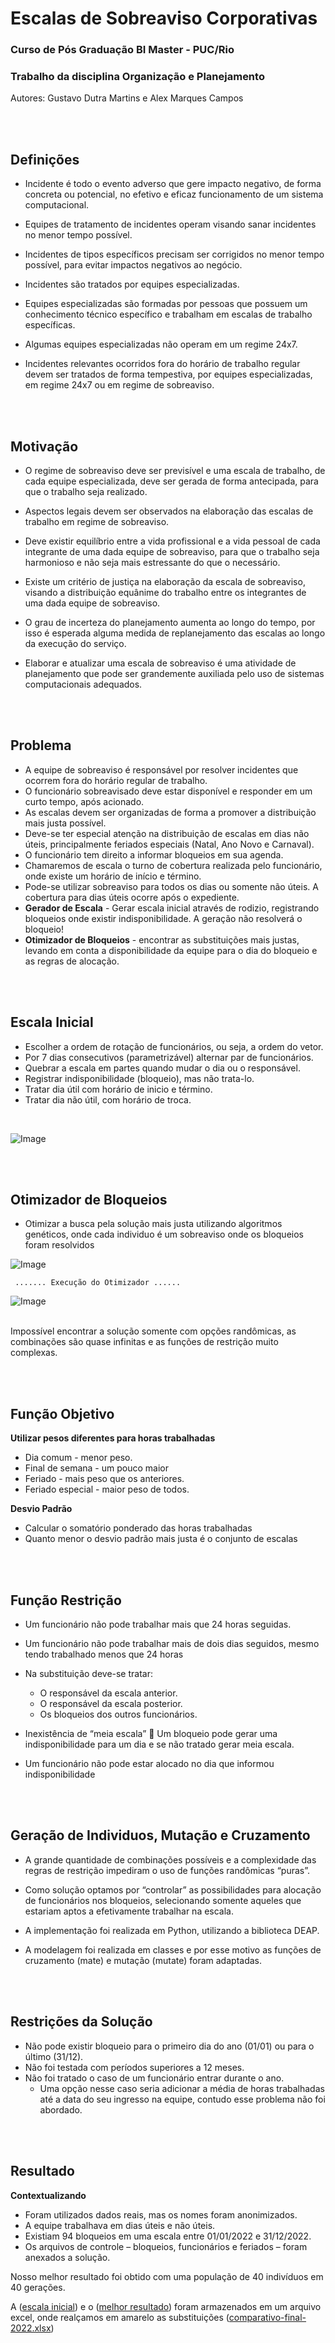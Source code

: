 # Escalas de Sobreaviso Corporativas

### Curso de Pós Graduação BI Master - PUC/Rio
### Trabalho da disciplina Organização e Planejamento 
Autores: Gustavo Dutra Martins e Alex Marques Campos

<br/><br/>
## Definições
- Incidente é todo o evento adverso que gere impacto negativo, de forma concreta ou potencial, no efetivo e eficaz funcionamento de um sistema computacional.

- Equipes de tratamento de incidentes operam visando sanar incidentes no menor tempo possível.

- Incidentes de tipos específicos precisam ser corrigidos no menor tempo possível, para evitar impactos negativos ao negócio.

- Incidentes são tratados por equipes especializadas.

- Equipes especializadas são formadas por pessoas que possuem um conhecimento técnico específico e trabalham em escalas de trabalho específicas.

- Algumas equipes especializadas não operam em um regime 24x7.

- Incidentes relevantes ocorridos fora do horário de trabalho regular devem ser tratados de forma tempestiva, por equipes especializadas, em regime 24x7 ou em regime de sobreaviso.

<br/><br/>
## Motivação

- O regime de sobreaviso deve ser previsível e uma escala de trabalho, de cada equipe especializada, deve ser gerada de forma antecipada, para que o trabalho seja realizado.

- Aspectos legais devem ser observados na elaboração das escalas de trabalho em regime de sobreaviso.

- Deve existir equilíbrio entre a vida profissional e a vida pessoal de cada integrante de uma dada equipe de sobreaviso, para que o trabalho seja harmonioso e não seja mais estressante do que o necessário.

- Existe um critério de justiça na elaboração da escala de sobreaviso, visando a distribuição equânime do trabalho entre os integrantes de uma dada equipe de sobreaviso.

- O grau de incerteza do planejamento aumenta ao longo do tempo, por isso é esperada alguma medida de replanejamento das escalas ao longo da execução do serviço.

- Elaborar e atualizar uma escala de sobreaviso é uma atividade de planejamento que pode ser grandemente auxiliada pelo uso de sistemas computacionais adequados.

<br/><br/>
## Problema

- A equipe de sobreaviso é responsável por resolver incidentes que ocorrem fora do horário regular de trabalho.
- O funcionário sobreavisado deve estar disponível e responder em um curto tempo, após acionado.
- As escalas devem ser organizadas de forma a promover a distribuição mais justa possível.
- Deve-se ter especial atenção na distribuição de escalas em dias não úteis, principalmente feriados especiais (Natal, Ano Novo e Carnaval).
- O funcionário tem direito a informar bloqueios em sua agenda.
- Chamaremos de escala o turno de cobertura realizada pelo funcionário, onde existe um horário de início e término.	
- Pode-se utilizar sobreaviso para todos os dias ou somente não úteis. A cobertura para dias úteis ocorre após o expediente.
- **Gerador de Escala** - Gerar escala inicial através de rodizio, registrando bloqueios onde existir indisponibilidade. A geração não resolverá o bloqueio!
- **Otimizador de Bloqueios** - encontrar as substituições mais justas, levando em conta a disponibilidade da equipe para o dia do bloqueio e as regras de alocação.


<br/><br/>
## Escala Inicial
- Escolher a ordem de rotação de funcionários, ou seja, a ordem do vetor.
- Por 7 dias consecutivos (parametrizável) alternar par de funcionários.
- Quebrar a escala em partes quando mudar o dia ou o responsável.
- Registrar indisponibilidade (bloqueio), mas não trata-lo.
- Tratar dia útil com horário de inicio e término.
- Tratar dia não útil, com horário de troca.

<br/>

![Image](img/primeira-escala.jpg)


<br/><br/>
## Otimizador de Bloqueios 

 - Otimizar a busca pela solução mais justa utilizando algoritmos genéticos, onde cada individuo é um sobreaviso onde os bloqueios foram resolvidos

![Image](img/escala-com-bloqueio.jpg)

```]
 ....... Execução do Otimizador ......
```
![Image](img/escala-otimizada.jpg)

<br/>
Impossível encontrar a solução somente com opções randômicas, as combinações são quase infinitas e as funções de restrição muito complexas.

<br/><br/>

## Função Objetivo

**Utilizar pesos diferentes para horas trabalhadas**
- Dia comum - menor peso.
- Final de semana -  um pouco maior
- Feriado - mais peso que os anteriores.
- Feriado especial - maior peso de todos.

**Desvio Padrão**
- Calcular o somatório ponderado das horas trabalhadas
- Quanto menor o desvio padrão mais justa é o conjunto de escalas

<br/><br/>

## Função Restrição
- Um funcionário não pode trabalhar mais que 24 horas seguidas.
- Um funcionário não pode trabalhar mais de dois dias seguidos, mesmo tendo trabalhado menos que 24 horas
- Na substituição deve-se tratar:<br/>
  - O responsável da escala anterior.<br/>
  - O responsável da escala posterior.<br/>
  - Os bloqueios dos outros funcionários.

- Inexistência de “meia escala”  Um bloqueio pode gerar uma indisponibilidade para um dia e se não tratado gerar meia escala. 

- Um funcionário não pode estar alocado no dia que informou indisponibilidade

<br/><br/>

## Geração de Individuos, Mutação e Cruzamento

- A grande quantidade de combinações possíveis e a complexidade das regras de restrição impediram o uso de funções randômicas “puras”. 

- Como solução optamos por “controlar” as possibilidades para alocação de funcionários nos bloqueios, selecionando somente aqueles que estariam aptos a efetivamente trabalhar na escala.

- A implementação foi realizada em Python, utilizando a biblioteca DEAP.

- A modelagem foi realizada em classes e por esse motivo as funções de cruzamento (mate) e mutação (mutate) foram adaptadas.


<br/><br/>

## Restrições da Solução

- Não pode existir bloqueio para o primeiro dia do ano (01/01) ou para o último (31/12).
- Não foi testada com períodos superiores a 12 meses.
- Não foi tratado o caso de um funcionário entrar durante o ano. <br/>
  -  Uma opção nesse caso seria adicionar a média de horas trabalhadas até a data do seu ingresso na equipe, contudo esse problema não foi abordado.


<br/><br/>

## Resultado
**Contextualizando**
- Foram utilizados dados reais, mas os nomes foram anonimizados.
- A equipe trabalhava em dias úteis e não úteis.
- Existiam 94 bloqueios em uma escala entre 01/01/2022 e 31/12/2022.
- Os arquivos de controle – bloqueios, funcionários e feriados – foram anexados a solução.

Nosso melhor resultado foi obtido com uma população de 40 indivíduos em 40 gerações.

A ([escala inicial](escalas-geradas/escala-2022.csv))
 e o ([melhor resultado](escalas-geradas/best-escala-2022.csv)) foram armazenados em um arquivo excel, onde realçamos em amarelo as substituições ([comparativo-final-2022.xlsx](escalas-geradas/comparativo-final-2022.xlsx))

